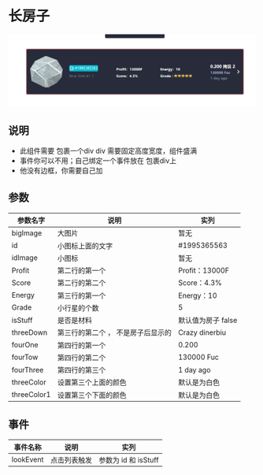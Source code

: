 # 长房子

![](./1.png)

## 说明

* 此组件需要 包裹一个div div 需要固定高度宽度，组件盛满
* 事件你可以不用；自己绑定一个事件放在 包裹div上
* 他没有边框，你需要自己加

## 参数

|参数名字| 说明| 实列|
|---| ---|--|
| bigImage | 大图片 | 暂无 |
| id |  小图标上面的文字 | #1995365563 |
| idImage | 小图标| 暂无|
| Profit | 第二行的第一个| Profit：13000F|
| Score | 第二行的第二个| Score：4.3%|
| Energy | 第三行的第一个| Energy：10|
| Grade | 小行星的个数| 5 |
| isStuff | 是否是材料| 默认值为房子 false|
| threeDown | 第三行的第二个 ，  不是房子后显示的| Crazy dinerbiu|
| fourOne | 第四行的第一个| 0.200|
| fourTow | 第四行的第二个| 130000 Fuc|
| fourThree | 第四行的第三个| 1 day ago|
| threeColor | 设置第三个上面的颜色| 默认是为白色|
| threeColor1 | 设置第三个下面的颜色| 默认是为白色|

## 事件

|事件名称| 说明| 实列 |
|---| ---|--|
|lookEvent| 点击列表触发| 参数为 id 和 isStuff|
